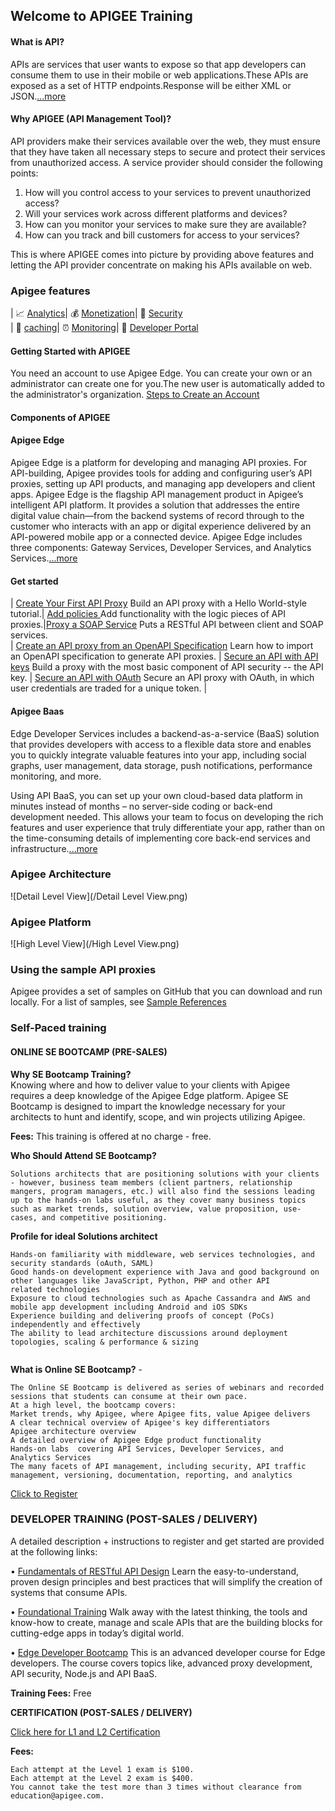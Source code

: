 ## Welcome to APIGEE Training

#### **What is API?**
APIs are services that user wants to expose so that app developers can consume them to use in their mobile or web applications.These APIs are exposed as a set of HTTP endpoints.Response will be either XML or JSON.[...more](http://docs.apigee.com/api-services/content/understanding-apis-and-api-proxies) 

#### **Why APIGEE (API Management Tool)?**

API providers make their services available over the web, they must ensure that they have taken all necessary steps to secure and protect their services from unauthorized access. A service provider should consider the following points:

1. How will you control access to your services to prevent unauthorized access?
2. Will your services work across different platforms and devices?
3. How can you monitor your services to make sure they are available?
4. How can you track and bill customers for access to your services?

This is where APIGEE comes into picture by providing above features and letting the API provider concentrate on making his APIs available on web.

### **Apigee features**

   | :chart_with_upwards_trend: [Analytics](http://docs.apigee.com/analytics-services/content/analytics-services-overview)| :moneybag:  [Monetization](http://docs.apigee.com/monetization/content/configure-monetization-developer-portal)| :closed_lock_with_key: [Security](http://docs.apigee.com/api-services/content/api-security)   
   | :baggage_claim: [caching](http://docs.apigee.com/api-services/content/caching-edge)| :alarm_clock: [Monitoring](http://docs.apigee.:chart_with_upwards_trend:com/api-services/content/using-trace-tool-0)| :customs: [Developer Portal](http://docs.apigee.com/developer-services/content/what-developer-portal)


#### **Getting Started with APIGEE**
You need an account to use Apigee Edge. You can create your own or an administrator can create one for you.The new user is automatically added to the administrator's organization.
[Steps to Create an Account](http://docs.apigee.com/api-services/content/creating-apigee-edge-account)
#### **Components of APIGEE**

#### **Apigee Edge** 

Apigee Edge is a platform for developing and managing API proxies.
For API-building, Apigee provides tools for adding and configuring user’s API proxies, setting up API products, and managing app developers and client apps. Apigee Edge is the flagship API management product in Apigee’s intelligent API platform. It provides a solution that addresses the entire digital value chain—from the backend systems of record through to the customer who interacts with an app or digital experience delivered by an API-powered mobile app or a connected device. 
Apigee Edge includes three components: Gateway Services, Developer Services, and Analytics Services.[...more](http://docs.apigee.com/api-services/content/what-apigee-edge)

#### **Get started**

| [Create Your First API Proxy](http://docs.apigee.com/tutorials/add-and-configure-your-first-api)  Build an API proxy with a Hello World-style tutorial.| [Add policies ](http://docs.apigee.com/tutorials/add-policies-your-api) Add functionality with the logic pieces of API proxies.|[Proxy a SOAP Service](http://docs.apigee.com/tutorials/proxy-soap-service) Puts a RESTful API between client and SOAP services.                          
| [Create an API proxy from an OpenAPI Specification](http://docs.apigee.com/tutorials/create-api-proxy-openapi-spec) Learn how to import an OpenAPI specification to generate API proxies. | [Secure an API with API keys](http://docs.apigee.com/tutorials/secure-calls-your-api-through-api-key-validation) Build a proxy with the most basic component of API security -- the API key. | [Secure an API with OAuth](http://docs.apigee.com/tutorials/secure-calls-your-api-through-oauth-20-client-credentials) Secure an API proxy with OAuth, in which user credentials are traded for a unique token. |

#### **Apigee Baas** 

Edge Developer Services includes a backend-as-a-service (BaaS) solution that provides developers with access to a flexible data store and enables you to quickly integrate valuable features into your app, including social graphs, user management, data storage, push notifications, performance monitoring, and more.

Using API BaaS, you can set up your own cloud-based data platform in minutes instead of months – no server-side coding or back-end development needed. This allows your team to focus on developing the rich features and user experience that truly differentiate your app, rather than on the time-consuming details of implementing core back-end services and infrastructure.[...more](http://docs.apigee.com/api-baas)

### **Apigee Architecture**

![Detail Level View](/Detail Level View.png)

### **Apigee Platform**

![High Level View](/High Level View.png)

### **Using the sample API proxies**

Apigee provides a set of samples on GitHub that you can download and run locally. For a list of samples, see [Sample References](https://github.com/apigee/api-platform-samples.)

### **Self-Paced training**

#### **ONLINE SE BOOTCAMP (PRE-SALES)**

**Why SE Bootcamp Training?**  
Knowing where and how to deliver value to your clients with Apigee requires a deep knowledge of the Apigee Edge platform. Apigee SE Bootcamp is designed to impart the knowledge necessary for your architects to hunt and identify, scope, and win projects utilizing Apigee. 

**Fees:** This training is offered at no charge - free. 

**Who Should Attend SE Bootcamp?** 
```
Solutions architects that are positioning solutions with your clients - however, business team members (client partners, relationship
mangers, program managers, etc.) will also find the sessions leading up to the hands-on labs useful, as they cover many business topics
such as market trends, solution overview, value proposition, use-cases, and competitive positioning.
```

**Profile for ideal Solutions architect**
```
Hands-on familiarity with middleware, web services technologies, and security standards (oAuth, SAML)
Good hands-on development experience with Java and good background on other languages like JavaScript, Python, PHP and other API
related technologies
Exposure to cloud technologies such as Apache Cassandra and AWS and mobile app development including Android and iOS SDKs
Experience building and delivering proofs of concept (PoCs) independently and effectively
The ability to lead architecture discussions around deployment topologies, scaling & performance & sizing
 
```
**What is Online SE Bootcamp?** - 

```
The Online SE Bootcamp is delivered as series of webinars and recorded sessions that students can consume at their own pace.
At a high level, the bootcamp covers:
Market trends, why Apigee, where Apigee fits, value Apigee delivers
A clear technical overview of Apigee's key differentiators
Apigee architecture overview
A detailed overview of Apigee Edge product functionality
Hands-on labs  covering API Services, Developer Services, and Analytics Services
The many facets of API management, including security, API traffic management, versioning, documentation, reporting, and analytics
```
[Click to Register](https://se-bootcamp.apigee.net/login)

### **DEVELOPER TRAINING (POST-SALES / DELIVERY)**

A detailed description + instructions to register and get started are provided at the following links:

•	[Fundamentals of RESTful API Design](http://academy.apigee.com/courses/elearning/fundamentals-restful-api-design)
Learn the easy-to-understand, proven design principles and best practices that will simplify the creation of systems that consume APIs. 

•	[Foundational Training](http://academy.apigee.com/courses/elearning/foundation_training)
Walk away with the latest thinking, the tools and know-how to create, manage and scale APIs that are the building blocks for cutting-edge apps in today’s digital world. 

•	[Edge Developer Bootcamp](http://academy.apigee.com/courses/elearning/Edge_developer_bootcamp)
This is an advanced developer course for Edge developers. The course covers topics like, advanced proxy development, API security, Node.js and API BaaS.

 **Training Fees:** Free

 **CERTIFICATION (POST-SALES / DELIVERY)**

[Click here for L1 and L2 Certification](http://academy.apigee.com/courses/certification)

 **Fees:**
```
Each attempt at the Level 1 exam is $100. 
Each attempt at the Level 2 exam is $400. 
You cannot take the test more than 3 times without clearance from education@apigee.com.
```


